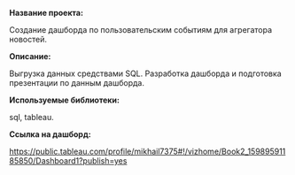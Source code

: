 **Название проекта:**

Создание дашборда по пользовательским событиям для агрегатора новостей.

**Описание:**

Выгрузка данных средствами SQL.
Разработка дашборда и подготовка презентации по данным дашборда.  

**Используемые библиотеки:**

sql, tableau.  

**Ссылка на дашборд:**

https://public.tableau.com/profile/mikhail7375#!/vizhome/Book2_15989591185850/Dashboard1?publish=yes
